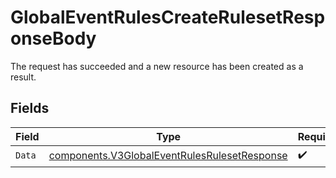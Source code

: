# GlobalEventRulesCreateRulesetResponseBody

The request has succeeded and a new resource has been created as a result.


## Fields

| Field                                                                                                        | Type                                                                                                         | Required                                                                                                     | Description                                                                                                  |
| ------------------------------------------------------------------------------------------------------------ | ------------------------------------------------------------------------------------------------------------ | ------------------------------------------------------------------------------------------------------------ | ------------------------------------------------------------------------------------------------------------ |
| `Data`                                                                                                       | [components.V3GlobalEventRulesRulesetResponse](../../models/components/v3globaleventrulesrulesetresponse.md) | :heavy_check_mark:                                                                                           | N/A                                                                                                          |